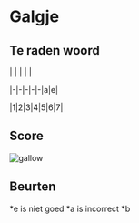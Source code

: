 # Galgje

## Te raden woord

| | | | |

|-|-|-|-|-|a|e|

|1|2|3|4|5|6|7|

## Score
![gallow](./images/3.png)

## Beurten
*e is niet goed
*a is incorrect
*b

